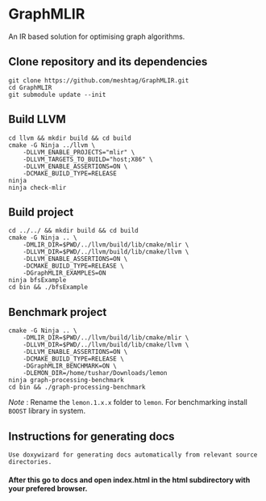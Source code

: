 # GraphMLIR

An IR based solution for optimising graph algorithms.

## Clone repository and its dependencies

```
git clone https://github.com/meshtag/GraphMLIR.git
cd GraphMLIR
git submodule update --init
```

## Build LLVM

```
cd llvm && mkdir build && cd build
cmake -G Ninja ../llvm \
    -DLLVM_ENABLE_PROJECTS="mlir" \
    -DLLVM_TARGETS_TO_BUILD="host;X86" \
    -DLLVM_ENABLE_ASSERTIONS=ON \
    -DCMAKE_BUILD_TYPE=RELEASE
ninja
ninja check-mlir
```

## Build project

```
cd ../../ && mkdir build && cd build
cmake -G Ninja .. \
    -DMLIR_DIR=$PWD/../llvm/build/lib/cmake/mlir \
    -DLLVM_DIR=$PWD/../llvm/build/lib/cmake/llvm \
    -DLLVM_ENABLE_ASSERTIONS=ON \
    -DCMAKE_BUILD_TYPE=RELEASE \
    -DGraphMLIR_EXAMPLES=ON
ninja bfsExample
cd bin && ./bfsExample
```

## Benchmark project

```
cmake -G Ninja .. \
    -DMLIR_DIR=$PWD/../llvm/build/lib/cmake/mlir \
    -DLLVM_DIR=$PWD/../llvm/build/lib/cmake/llvm \
    -DLLVM_ENABLE_ASSERTIONS=ON \
    -DCMAKE_BUILD_TYPE=RELEASE \
    -DGraphMLIR_BENCHMARK=ON \
    -DLEMON_DIR=/home/tushar/Downloads/lemon
ninja graph-processing-benchmark
cd bin && ./graph-processing-benchmark
```

_Note_ : Rename the `lemon.1.x.x` folder to `lemon`. For benchmarking install `BOOST` library in system.

## Instructions for generating docs

```
Use doxywizard for generating docs automatically from relevant source directories.
```

#### After this go to docs and open index.html in the html subdirectory with your prefered browser.
